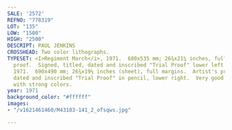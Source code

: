 ```yaml
---
SALE: '2572'
REFNO: "778319"
LOT: "135"
LOW: "1500"
HIGH: "2500"
DESCRIPT: PAUL JENKINS
CROSSHEAD: Two color lithographs.
TYPESET: <I>Regiment March</i>, 1971.  680x535 mm; 26¾x21¼ inches, full margins.  Artist's
  proof.  Signed, titled, dated and inscribed "Trial Proof" lower left  * <I>Untitled</i>,
  1971.  690x490 mm; 26¾x19¼ inches (sheet), full margins.  Artist's proof.  Signed,
  dated and inscribed "Trial Proof" in pencil, lower right.  Very good impressions
  with strong colors.
year: 1971
background_color: "#ffffff"
images:
- "/v1621461460/M43183-141_2_ofsqws.jpg"

---
```

